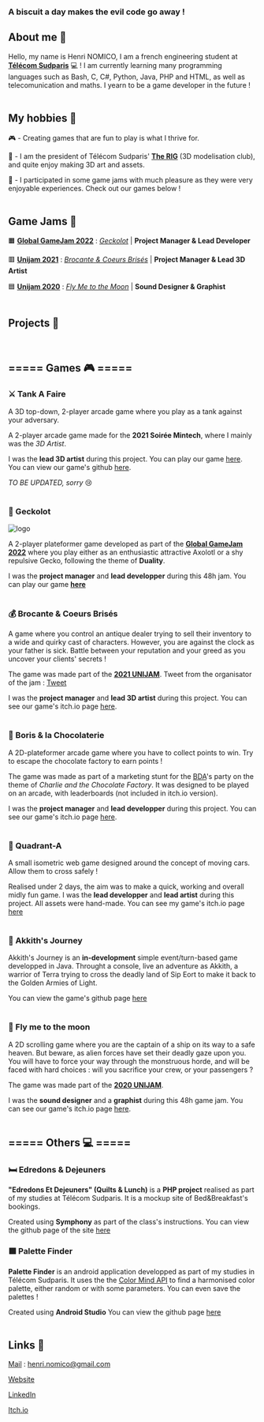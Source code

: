 ### A biscuit a day makes the evil code go away !

## About me 🍪

Hello, my name is Henri NOMICO, I am a french engineering student at <a href="https://www.telecom-sudparis.eu/">**Télécom Sudparis**</a> 💻 ! I am currently learning many programming languages such as Bash, C, C#, Python, Java, PHP and HTML, as well as telecomunication and maths. I yearn to be a game developer in the future !
<br>
<br>

## My hobbies 🍰

 🎮 - Creating games that are fun to play is what I thrive for.
 
 🧊 - I am the president of Télécom Sudparis' <a href="https://www.youtube.com/channel/UCT-08PN1bcBDCU1GrhAOTGw">**The RIG**</a> (3D modelisation club), and quite enjoy making 3D art and assets.
 
 🎲 - I participated in some game jams with much pleasure as they were very enjoyable experiences. Check out our games below !
<br>
<br>

## Game Jams 🧁

 🟧 <a href="https://globalgamejam.org/">**Global GameJam 2022**</a> : <a href="https://github.com/Hugo-Carbiener/Geckolot">*Geckolot*</a> | **Project Manager & Lead Developer**
 
 🟥 <a href="https://itch.io/jam/unijam2021">**Unijam 2021**</a> : <a href="https://biscuitprime.itch.io/brocante-coeurs-brises">*Brocante & Coeurs Brisés*</a> | **Project Manager & Lead 3D Artist**
 
 🟦 <a href="https://itch.io/jam/unijam2020">**Unijam 2020**</a> : <a href="https://senydesu.itch.io/fly-me-to-the-moon">*Fly Me to the Moon*</a> | **Sound Designer & Graphist**
<br>
<br>

## Projects 🥮
<br>

## ===== Games 🎮 =====

### ⚔️ Tank A Faire 

A 3D top-down, 2-player arcade game where you play as a tank against your adversary. 

A 2-player arcade game made for the **2021 Soirée Mintech**, where I mainly was the *3D Artist*. 

I was the **lead 3D artist** during this project. You can play our game <a href="">here</a>. You can view our game's github <a href="https://github.com/YelloowBlitz/TankAFaire">here</a>.

*TO BE UPDATED, sorry* 😢
<br>
<br>

### 🦎 Geckolot

![logo](https://user-images.githubusercontent.com/74375728/157636719-e784e7cd-ea56-473e-a393-a37fa64d5585.gif)

A 2-player plateformer game developed as part of the <a href="https://globalgamejam.org/">**Global GameJam 2022**</a> where you play either as an enthusiastic attractive Axolotl or a shy repulsive Gecko, following the theme of **Duality**.

I was the **project manager** and **lead developper** during this 48h jam. You can play our game <a href="https://mathieu-coutant.itch.io/geckolot">**here**</a>
<br>
<br>

### 💰 Brocante & Coeurs Brisés

A game where you control an antique dealer trying to sell their inventory to a wide and quirky cast of characters. However, you are against the clock as your father is sick. Battle between your reputation and your greed as you uncover your clients' secrets !

The game was made part of the <a href="https://www.ensiie.fr/unijam-2021/">**2021 UNIJAM**</a>. 
Tweet from the organisator of the jam : <a href="https://twitter.com/ENSIIE/status/1462783335479062534">Tweet</a>

I was the **project manager** and **lead 3D artist** during this project. You can see our game's itch.io page <a href="https://biscuitprime.itch.io/brocante-coeurs-brises">here</a>.
<br>
<br>

### 🍬 Boris & la Chocolaterie

A 2D-plateformer arcade game where you have to collect points to win. Try to escape the chocolate factory to earn points !

The game was made as part of a marketing stunt for the <a href="http://bda-tmsp.fr/">BDA</a>'s party on the theme of _Charlie and the Chocolate Factory_. It was designed to be played on an arcade, with leaderboards (not included in itch.io version).

I was the **project manager** and **lead developper** during this project. You can see our game's itch.io page <a href="https://biscuitprime.itch.io/boris-la-chocolaterie">here</a>.
<br>
<br>

### 🚗 Quadrant-A

A small isometric web game designed around the concept of moving cars. Allow them to cross safely ! 

Realised under 2 days, the aim was to make a quick, working and overall midly fun game. I was the **lead developper** and **lead artist** during this project. All assets were hand-made. You can see my game's itch.io page <a href="">here</a>
<br>
<br>

### 🐊 Akkith's Journey

Akkith's Journey is an **in-development** simple event/turn-based game developped in Java. Throught a console, live an adventure as Akkith, a warrior of Terra trying to cross the deadly land of Sip Eort to make it back to the Golden Armies of Light.

You can view the game's github page <a href="https://github.com/BiscuitPrime/Akkith-Journey">here</a>
<br>
<br>

### 🌙 Fly me to the moon

A 2D scrolling game where you are the captain of a ship on its way to a safe heaven. But beware, as alien forces have set their deadly gaze upon you. You will have to force your way through the monstruous horde, and will be faced with hard choices : will you sacrifice your crew, or your passengers ?

The game was made part of the <a href="https://www.ensiie.fr/unijam-2020/">**2020 UNIJAM**</a>.

I was the **sound designer** and a **graphist** during this 48h game jam. You can see our game's itch.io page <a href="https://senydesu.itch.io/fly-me-to-the-moon">here</a>.
<br>
<br>

## ===== Others 💻 =====

### 🛏️ Edredons & Dejeuners

**"Edredons Et Dejeuners" (Quilts & Lunch)** is a **PHP project** realised as part of my studies at Télécom Sudparis. It is a mockup site of Bed&Breakfast's bookings.

Created using **Symphony** as part of the class's instructions.
You can view the github page of the site <a href="https://github.com/BiscuitPrime/Edredons-Et-Dejeuners">here</a> 


### 🟪 Palette Finder

**Palette Finder** is an android application developped as part of my studies in Télécom Sudparis. It uses the the <a href="http://colormind.io/api-access/">Color Mind API</a> to find a harmonised color palette, either random or with some parameters. You can even save the palettes !

Created using **Android Studio**
You can view the github page <a href="https://github.com/BiscuitPrime/Palette-Finder">here</a>
<br>
<br>

## Links 🥞

<u>Mail</u> : henri.nomico@gmail.com

<a href="https://biscuitprime.github.io/">Website</a>

<a href="https://www.linkedin.com/in/nomico-henri-131241202/">LinkedIn</a>

<a href="https://biscuitprime.itch.io/">Itch.io</a>

